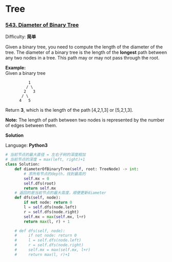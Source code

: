 # Tree



### [543. Diameter of Binary Tree](https://leetcode-cn.com/problems/diameter-of-binary-tree/)

Difficulty: **简单**

Given a binary tree, you need to compute the length of the diameter of the tree. The diameter of a binary tree is the length of the **longest** path between any two nodes in a tree. This path may or may not pass through the root.

**Example:**  
Given a binary tree

```text
          1
         / \
        2   3
       / \     
      4   5
```

Return **3**, which is the length of the path \[4,2,1,3\] or \[5,2,1,3\].

**Note:** The length of path between two nodes is represented by the number of edges between them.

**Solution**

Language: **Python3**

```python
​# 当前节点的最大直径 = 左右子树的深度相加
# 当前节点的深度 = max(left, right)+1
class Solution:
    def diameterOfBinaryTree(self, root: TreeNode) -> int:
        # 求所有节点的depth，找到最高的
        self.mx = 0
        self.dfs(root)
        return self.mx 
    # 返回的是当前节点的最大高度，顺便更新diameter
    def dfs(self, node):
        if not node: return 0
        l = self.dfs(node.left)
        r = self.dfs(node.right)
        self.mx = max(self.mx, l+r)
        return max(l, r) + 1

    # def dfs(self, node):
    #     if not node: return 0
    #     l = self.dfs(node.left)
    #     r = self.dfs(node.right)
    #     self.mx = max(self.mx, l+r)
    #     return max(l, r)+1

```

